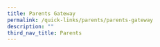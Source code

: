 ```yaml
---
title: Parents Gateway
permalink: /quick-links/parents/parents-gateway
description: ""
third_nav_title: Parents
---
```

